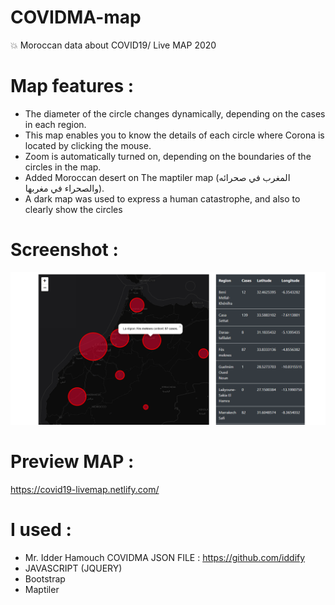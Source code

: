 # COVIDMA-map
💥 Moroccan data about COVID19/ Live MAP 2020

# Map features :
   - The diameter of the circle changes dynamically, depending on the cases in each region.
   - This map enables you to know the details of each circle where Corona is located by clicking the mouse.
   - Zoom is automatically turned on, depending on the boundaries of the circles in the map.
   - Added Moroccan desert on The maptiler map (المغرب في صحرائه والصحراء في مغربها).
   - A dark map was used to express a human catastrophe, and also to clearly show the circles
   
# Screenshot :
![screenshot](screenshot.png)

# Preview MAP : 
   https://covid19-livemap.netlify.com/
   
# I used : 
  - Mr. Idder Hamouch COVIDMA JSON FILE : https://github.com/iddify
  - JAVASCRIPT (JQUERY)
  - Bootstrap
  - Maptiler


